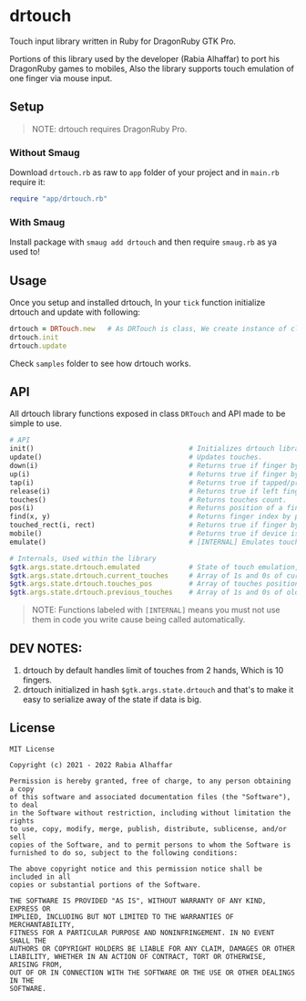 # drtouch

Touch input library written in Ruby for DragonRuby GTK Pro.

Portions of this library used by the developer (Rabia Alhaffar) to port his DragonRuby games to mobiles, Also the library supports touch emulation of one finger via mouse input.

## Setup

> NOTE: drtouch requires DragonRuby Pro.

### Without Smaug

Download `drtouch.rb` as raw to `app` folder of your project and in `main.rb` require it:

```rb
require "app/drtouch.rb"
```

### With Smaug

Install package with `smaug add drtouch` and then require `smaug.rb` as ya used to!

## Usage

Once you setup and installed drtouch, In your `tick` function initialize drtouch and update with following:

```rb
drtouch = DRTouch.new   # As DRTouch is class, We create instance of class
drtouch.init
drtouch.update
```

Check `samples` folder to see how drtouch works.

## API

All drtouch library functions exposed in class `DRTouch` and API made to be simple to use.

```rb
# API
init()                                      # Initializes drtouch library.
update()                                    # Updates touches. 
down(i)                                     # Returns true if finger by index held/exists on screen or false if not.
up(i)                                       # Returns true if finger by index not on screen or false if not.
tap(i)                                      # Returns true if tapped/pressed with finger by index on screen or false if not.
release(i)                                  # Returns true if left finger by index after tap on screen or false if not.
touches()                                   # Returns touches count.
pos(i)                                      # Returns position of a finger touch on screen by index.
find(x, y)                                  # Returns finger index by position.
touched_rect(i, rect)                       # Returns true if finger by index touches a rectangle on screen or false if not.
mobile()                                    # Returns true if device is mobile or false if not.
emulate()                                   # [INTERNAL] Emulates touch input via mouse.

# Internals, Used within the library
$gtk.args.state.drtouch.emulated            # State of touch emulation, 1 if emulated via mouse of 0 if on mobile.
$gtk.args.state.drtouch.current_touches     # Array of 1s and 0s of current touches state.
$gtk.args.state.drtouch.touches_pos         # Array of touches positions.
$gtk.args.state.drtouch.previous_touches    # Array of 1s and 0s of old touches state.
```

> NOTE: Functions labeled with `[INTERNAL]` means you must not use them in code you write cause being called automatically.

## DEV NOTES:

1. drtouch by default handles limit of touches from 2 hands, Which is 10 fingers.
2. drtouch initialized in hash `$gtk.args.state.drtouch` and that's to make it easy to serialize away of the state if data is big.

## License

```
MIT License

Copyright (c) 2021 - 2022 Rabia Alhaffar

Permission is hereby granted, free of charge, to any person obtaining a copy
of this software and associated documentation files (the "Software"), to deal
in the Software without restriction, including without limitation the rights
to use, copy, modify, merge, publish, distribute, sublicense, and/or sell
copies of the Software, and to permit persons to whom the Software is
furnished to do so, subject to the following conditions:

The above copyright notice and this permission notice shall be included in all
copies or substantial portions of the Software.

THE SOFTWARE IS PROVIDED "AS IS", WITHOUT WARRANTY OF ANY KIND, EXPRESS OR
IMPLIED, INCLUDING BUT NOT LIMITED TO THE WARRANTIES OF MERCHANTABILITY,
FITNESS FOR A PARTICULAR PURPOSE AND NONINFRINGEMENT. IN NO EVENT SHALL THE
AUTHORS OR COPYRIGHT HOLDERS BE LIABLE FOR ANY CLAIM, DAMAGES OR OTHER
LIABILITY, WHETHER IN AN ACTION OF CONTRACT, TORT OR OTHERWISE, ARISING FROM,
OUT OF OR IN CONNECTION WITH THE SOFTWARE OR THE USE OR OTHER DEALINGS IN THE
SOFTWARE.
```
